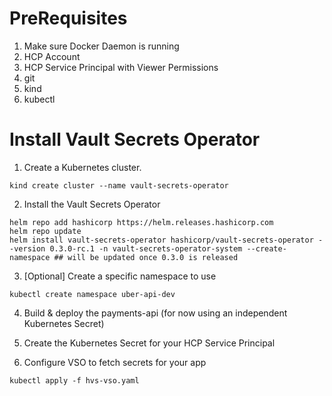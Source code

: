 # PreRequisites
 1. Make sure Docker Daemon is running
 2. HCP Account 
 3. HCP Service Principal with Viewer Permissions
 4. git
 5. kind
 6. kubectl

# Install Vault Secrets Operator

1. Create a Kubernetes cluster. 
~~~
kind create cluster --name vault-secrets-operator
~~~

2. Install the Vault Secrets Operator

~~~
helm repo add hashicorp https://helm.releases.hashicorp.com
helm repo update
helm install vault-secrets-operator hashicorp/vault-secrets-operator --version 0.3.0-rc.1 -n vault-secrets-operator-system --create-namespace ## will be updated once 0.3.0 is released
~~~

3. [Optional] Create a specific namespace to use

~~~
kubectl create namespace uber-api-dev
~~~

4. Build & deploy the payments-api (for now using an independent Kubernetes Secret)

5. Create the Kubernetes Secret for your HCP Service Principal

6. Configure VSO to fetch secrets for your app 

~~~
kubectl apply -f hvs-vso.yaml
~~~